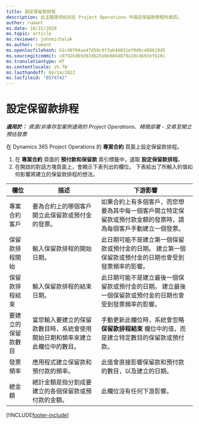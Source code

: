```yaml
---
title: 設定保留款排程
description: 此主題提供如何在 Project Operations 中設定保留款排程的資訊。
author: rumant
ms.date: 10/22/2020
ms.topic: article
ms.reviewer: johnmichalak
ms.author: rumant
ms.openlocfilehash: b1c48f04aa47d50c9f3ab46031ef0d6cd68619d5
ms.sourcegitcommit: c0792bd65d92db25e0e8864879a19c4b93efb10c
ms.translationtype: HT
ms.contentlocale: zh-TW
ms.lasthandoff: 04/14/2022
ms.locfileid: "8574742"
---
```

# <a name="set-up-a-retainer-schedule"></a>設定保留款排程

_**適用於：** 資源/非庫存型案例適用的 Project Operations、精簡部署 - 交易至開立預估發票_

在 Dynamics 365 Project Operations 的 **專案合約** 頁面上設定保留款排程。

1. 在 **專案合約** 頁面的 **預付款和保留款** 索引標籤中，選取 **設定保留款排程**。
2. 在開啟的對話方塊頁面上，會顯示下表列出的欄位。 下表給出了所輸入的值如何影響將建立的保留款排程的想法。

| 欄位 | 描述 | 下游影響 |
| --- | --- | --- |
| 專案合約客戶 | 要為合約上的哪個客戶開立此保留款或預付金的發票。 | 如果合約上有多個客戶，而您想要為其中每一個客戶開立特定保留款或預付款金額的發票時，請為每個客戶手動建立一個發票。 |
| 保留款排程開始 | 輸入保留款排程的開始日期。 | 此日期可能不是建立第一個保留款或預付金的日期。 建立第一個保留款或預付金的日期也會受到發票頻率的影響。 |
| 保留款排程結束 | 輸入保留款排程的結束日期。 | 此日期可能不是建立最後一個保留款或預付金的日期。 建立最後一個保留款或預付金的日期也會受到發票頻率的影響。 |
| 要建立的保留款數目 | 當您輸入要建立的保留款數目時，系統會使用開始日期和頻率來建立此欄位中的數目。 | 手動更新此欄位時，系統會忽略 **保留款排程結束** 欄位中的值，而是建立特定數目的保留款或預付款。 |
| 發票頻率 | 應用程式建立保留款和預付款的頻率。 | 此值會直接影響保留款和預付款的數目，以及建立的日期。 |
| 總金額 | 總計金額是指分割成要建立的各個保留款或預付款的金額。 | 此欄位沒有任何下游影響。 |


[!INCLUDE[footer-include](../../includes/footer-banner.md)]